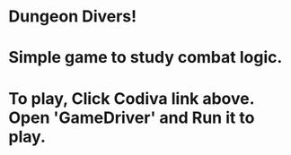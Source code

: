 # Dungeon Divers!
# Simple game to study combat logic.
# To play, Click Codiva link above. Open 'GameDriver' and Run it to play.
